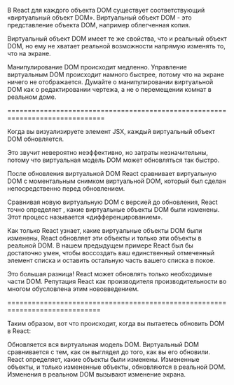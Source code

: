 В React для каждого объекта DOM существует соответствующий «виртуальный объект DOM». Виртуальный объект DOM - это представление объекта DOM, например облегченная копия.

Виртуальный объект DOM имеет те же свойства, что и реальный объект DOM, но ему не хватает реальной возможности напрямую изменять то, что на экране.

Манипулирование DOM происходит медленно. Управление виртуальным DOM происходит намного быстрее, потому что на экране ничего не отображается. Думайте о манипулировании виртуальной DOM как о редактировании чертежа, а не о перемещении комнат в реальном доме.

==============================================================================

Когда вы визуализируете элемент JSX, каждый виртуальный объект DOM обновляется.

Это звучит невероятно неэффективно, но затраты незначительны, потому что виртуальная модель DOM может обновляться так быстро.

После обновления виртуальной DOM React сравнивает виртуальную DOM с моментальным снимком виртуальной DOM, который был сделан непосредственно перед обновлением.

Сравнивая новую виртуальную DOM с версией до обновления, React точно определяет , какие виртуальные объекты DOM были изменены. Этот процесс называется «дифференцированием».

Как только React узнает, какие виртуальные объекты DOM были изменены, React обновляет эти объекты и только эти объекты в реальной DOM. В нашем предыдущем примере React был бы достаточно умен, чтобы воссоздать ваш единственный отмеченный элемент списка и оставить остальную часть вашего списка в покое.

Это большая разница! React может обновлять только необходимые части DOM. Репутация React как производителя производительности во многом обусловлена ​​этим нововведением.

=============================================================================

Таким образом, вот что происходит, когда вы пытаетесь обновить DOM в React:

Обновляется вся виртуальная модель DOM.
Виртуальный DOM сравнивается с тем, как он выглядел до того, как вы его обновили. React определяет, какие объекты были изменены.
Измененные объекты, и только измененные объекты, обновляются в реальной DOM.
Изменения в реальном DOM вызывают изменение экрана.